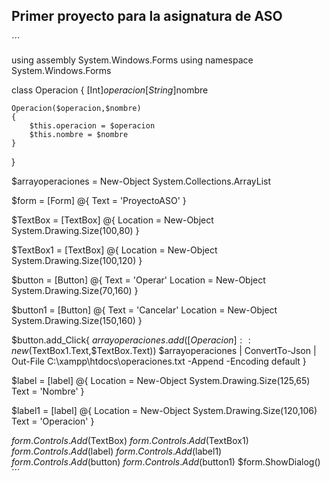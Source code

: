 ## Primer proyecto para la asignatura de ASO

´´´

using assembly System.Windows.Forms
using namespace System.Windows.Forms
 
class Operacion
{ 
  [Int]$operacion
  [String]$nombre
 
    Operacion($operacion,$nombre)
    {
        $this.operacion = $operacion
        $this.nombre = $nombre
    }
}
 
$arrayoperaciones = New-Object System.Collections.ArrayList
 
$form = [Form] @{
 Text = 'ProyectoASO'
}
 
$TextBox = [TextBox] @{
 Location = New-Object System.Drawing.Size(100,80)
}

$TextBox1 = [TextBox] @{
 Location = New-Object System.Drawing.Size(100,120)
}
 
$button = [Button] @{
 Text = 'Operar'
 Location = New-Object System.Drawing.Size(70,160)
}

$button1 = [Button] @{
 Text = 'Cancelar'
 Location = New-Object System.Drawing.Size(150,160)
}

$button.add_Click{
 $arrayoperaciones.add([Operacion]::new($TextBox1.Text,$TextBox.Text))
 $arrayoperaciones | ConvertTo-Json | Out-File C:\xampp\htdocs\operaciones.txt -Append -Encoding default
}

$label = [label] @{
 Location = New-Object System.Drawing.Size(125,65)
 Text = 'Nombre'
 }

 $label1 = [label] @{
 Location = New-Object System.Drawing.Size(120,106)
 Text = 'Operacion'
 }

$form.Controls.Add($TextBox)
$form.Controls.Add($TextBox1)
$form.Controls.Add($label)
$form.Controls.Add($label1)
$form.Controls.Add($button)
$form.Controls.Add($button1)
$form.ShowDialog()
´´´
